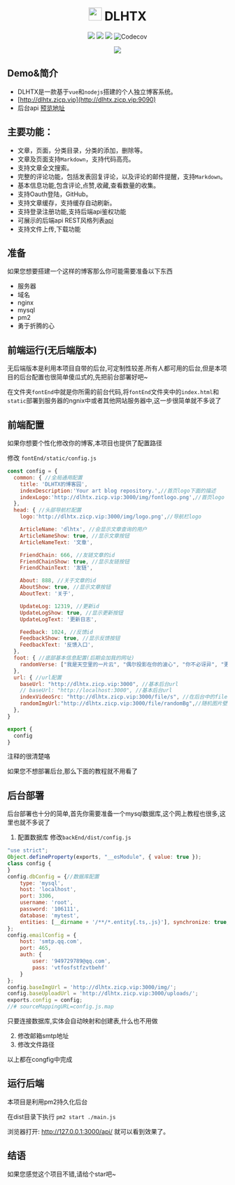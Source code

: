 <div align="center">
  <h1 style=''><img with='30' height='30' src='http://dlhtx.zicp.vip:3000/img/logo.png'> </img>DLHTX</h1>

<img src="https://img.shields.io/badge/coverage-98-green?style=flat-square" style='display: inline;'></img> <img src="https://img.shields.io/badge/version-1.0.2-blue?style=flat-square" style='display: inline;'></img> <img src="https://img.shields.io/badge/platform-pc&mobile-green?style=flat-square" style='display: inline;'></img> <img alt="Codecov" src="https://img.shields.io/badge/node->=6.0.0-brightgreen?style=flat-square&logo=node.js" style='display: inline;'></img>

<img src='http://dlhtx.zicp.vip:3000/img/1573359131966*1573352970(1).png'></img>
</div>

## Demo&简介
- DLHTX是一款基于`vue`和`nodejs`搭建的个人独立博客系统。
- [http://dlhtx.zicp.vip](http://dlhtx.zicp.vip:9090)
- 后台api [预览地址](http://dlhtx.zicp.vip:3000/api)

## 主要功能：
- 文章，页面，分类目录，分类的添加，删除等。
- 文章及页面支持`Markdown`，支持代码高亮。
- 支持文章全文搜索。
- 完整的评论功能，包括发表回复评论，以及评论的邮件提醒，支持`Markdown`。
- 基本信息功能,包含评论,点赞,收藏,查看数量的收集。
- 支持Oauth登陆，GitHub。
- 支持文章缓存，支持缓存自动刷新。
- 支持登录注册功能,支持后端api鉴权功能
- 可展示的后端api REST风格列表[api](http://dlhtx.zicp.vip:3000/api)
- 支持文件上传,下载功能

## 准备
 如果您想要搭建一个这样的博客那么你可能需要准备以下东西

- 服务器
- 域名
- nginx
- mysql
- pm2
- 勇于折腾的心

## 前端运行(无后端版本)
无后端版本是利用本项目自带的后台,可定制性较差.所有人都可用的后台,但是本项目的后台配置也很简单傻瓜式的,先把前台部署好吧~

在文件夹`fontEnd`中就是你所需的前台代码,将`fontEnd`文件夹中的`index.html`和`static`部署到服务器的ngnix中或者其他网站服务器中,这一步很简单就不多说了


## 前端配置
如果你想要个性化修改你的博客,本项目也提供了配置路径

修改
`fontEnd/static/config.js`
``` javascript
const config = {
  common: { //全局通用配置
    title: 'DLHTX的博客园',
    indexDescription:'Your art blog repository.',//首页logo下面的描述
    indexLogo:'http://dlhtx.zicp.vip:3000/img/fontlogo.png',//首页logo
  },
  head: { //头部导航栏配置
    logo:'http://dlhtx.zicp.vip:3000/img/logo.png',//导航栏logo

    ArticleName: 'dlhtx', //会显示文章查询的用户
    ArticleNameShow: true, //显示文章按钮
    ArticleNameText: '文章',

    FriendChain: 666, //友链文章的id
    FriendChainShow: true, //显示友链按钮
    FriendChainText: '友链',

    About: 888, //关于文章的id
    AboutShow: true, //显示文章按钮
    AboutText: '关于',

    UpdateLog: 12319, //更新id
    UpdateLogShow: true, //显示更新按钮
    UpdateLogText: '更新日志',

    Feedback: 1024, //反馈id
    FeedbackShow: true, //显示反馈按钮
    FeedbackText: '反馈入口',
  },
  foot: { //底部基本信息配置(后期会加我的网址)
    randomVerse: ["我是天空里的一片云", "偶尔投影在你的波心", "你不必讶异", "更无须欢喜", "在转瞬间消灭了踪影", "你我相逢在黑夜的海上", "在这交会时互放的光亮"], //底部随机诗句
  },
  url: { //url配置
    baseUrl: "http://dlhtx.zicp.vip:3000", //基本后台url
    // baseUrl: "http://localhost:3000", //基本后台url
    indexVideoSrc: "http://dlhtx.zicp.vip:3000/file/s", //在后台中的file文件夹放入随机10个封面视频mp4格式
    randomImgUrl:"http://dlhtx.zicp.vip:3000/file/randomBg",//随机图片壁纸,替换后台url和 file/randomBg里面的壁纸
  },
}

export {
  config
}

```
注释的很清楚咯

如果您不想部署后台,那么下面的教程就不用看了


## 后台部署
后台部署也十分的简单,首先你需要准备一个mysql数据库,这个网上教程也很多,这里也就不多说了

1. 配置数据库
修改`backEnd/dist/config.js`

```javascript
"use strict";
Object.defineProperty(exports, "__esModule", { value: true });
class config {
}
config.dbConfig = {//数据库配置
    type: 'mysql',
    host: 'localhost',
    port: 3306,
    username: 'root',
    password: '106111',
    database: 'mytest',
    entities: [__dirname + '/**/*.entity{.ts,.js}'], synchronize: true,
};
config.emailConfig = {
    host: 'smtp.qq.com',
    port: 465,
    auth: {
        user: '949729789@qq.com',
        pass: 'vtfosfstfzvtbehf'
    }
};
config.baseImgUrl = 'http://dlhtx.zicp.vip:3000/img/';
config.baseUploadUrl = 'http://dlhtx.zicp.vip:3000/uploads/';
exports.config = config;
//# sourceMappingURL=config.js.map
```
只要连接数据库,实体会自动映射和创建表,什么也不用做

2. 修改邮箱smtp地址
3. 修改文件路径

以上都在congfig中完成

## 运行后端
本项目是利用pm2持久化后台


在dist目录下执行
`pm2 start ./main.js`

浏览器打开: http://127.0.0.1:3000/api/  就可以看到效果了。

## 结语
如果您感觉这个项目不错,请给个star吧~



